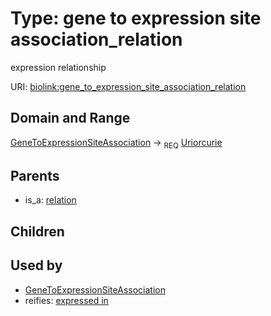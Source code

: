 
# Type: gene to expression site association_relation


expression relationship

URI: [biolink:gene_to_expression_site_association_relation](https://w3id.org/biolink/vocab/gene_to_expression_site_association_relation)


## Domain and Range

[GeneToExpressionSiteAssociation](GeneToExpressionSiteAssociation.md) ->  <sub>REQ</sub> [Uriorcurie](types/Uriorcurie.md)

## Parents

 *  is_a: [relation](relation.md)

## Children


## Used by

 * [GeneToExpressionSiteAssociation](GeneToExpressionSiteAssociation.md)
 *  reifies: [expressed in](expressed_in.md)
